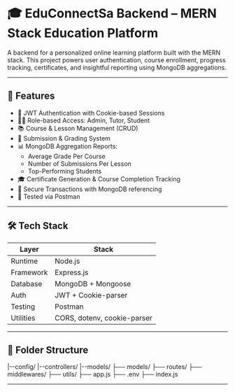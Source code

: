 # 🎓 EduConnectSa Backend – MERN Stack Education Platform

A backend for a personalized online learning platform built with the MERN stack. This project powers user authentication, course enrollment, progress tracking, certificates, and insightful reporting using MongoDB aggregations.

---

## 🚀 Features

- 🔐 JWT Authentication with Cookie-based Sessions
- 🧑‍🎓 Role-based Access: Admin, Tutor, Student
- 📚 Course & Lesson Management (CRUD)
- 📝 Submission & Grading System
- 📊 MongoDB Aggregation Reports:
  - Average Grade Per Course
  - Number of Submissions Per Lesson
  - Top-Performing Students
- 🎓 Certificate Generation & Course Completion Tracking
- 🧾 Secure Transactions with MongoDB referencing
- 🧪 Tested via Postman

---

## 🛠️ Tech Stack

| Layer         | Stack                        |
|---------------|------------------------------|
| Runtime       | Node.js                      |
| Framework     | Express.js                   |
| Database      | MongoDB + Mongoose           |
| Auth          | JWT + Cookie-parser          |
| Testing       | Postman                      |
| Utilities     | CORS, dotenv, cookie-parser  |

---

## 📂 Folder Structure
|--config/
|--controllers/
|--models/
├── models/
├── routes/
├── middlewares/
├── utils/
├── app.js
├── .env
├── index.js

---
